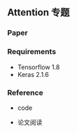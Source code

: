 ## Attention 专题

### Paper


### Requirements

- Tensorflow 1.8
- Keras 2.1.6

### Reference

- code
    
- 论文阅读